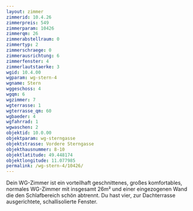 ```yaml
---
layout: zimmer
zimmerid: 10.4.26
zimmerpreis: 549
zimmerparam: 10426
zimmerqm: 26
zimmerabstellraum: 0
zimmertyp: 2
zimmerschraege: 0
zimmerausrichtung: 6
zimmerfenster: 4
zimmerlautstaerke: 3
wgid: 10.4.00
wgparam: wg-stern-4
wgname: Stern
wggeschoss: 4
wgqm: 6
wgzimmer: 7
wgterrasse: 1
wgterrasse_qm: 60
wgbaeder: 4
wgfahrrad: 1
wgwaschen: 2
objektid: 10.0.00
objektparam: wg-sterngasse
objektstrasse: Vordere Sterngasse
objekthausnummer: 8-10
objektlatitude: 49.448174
objektlongitude: 11.077985
permalink: /wg-stern-4/10426/
---
```

Dein WG-Zimmer ist ein vorteilhaft geschnittenes, großes komfortables, normales WG-Zimmer mit insgesamt 26m² und einer eingezogenen Wand die den Schlafbereich schön abtrennt. Du hast vier, zur Dachterrasse ausgerichtete, schallisolierte Fenster. 